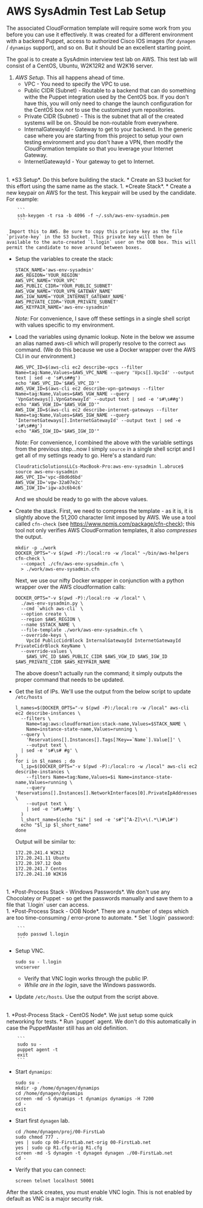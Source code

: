 # AWS SysAdmin Test Lab Setup

The associated CloudFormation template will require some work from you before you can use it effectively. It was created for a different environment with a backend Puppet, access to authorized Cisco IOS images (for `dynagen` / `dynamips` support), and so on. But it should be an excellent starting point.

The goal is to create a SysAdmin interview test lab on AWS. This test lab will consist of a CentOS, Ubuntu, W2K12R2 and W2K16 server.

1. *AWS Setup*. This all happens ahead of time.
   * VPC - You need to specify the VPC to use.
   * Public CIDR (Subnet) - Routable to a backend that can do something withe the Puppet integration used by the CentOS box. If you don't have this, you will only need to change the launch configuration for the CentOS box *not* to use the customized yum repositories.
   * Private CIDR (Subnet) - This is the subnet that all of the created systems will be on. Should be non-routable from everywhere.
   * InternalGatewayId - Gateway to get to your backend. In the generic case where you are starting from this project to setup your own testing environment and you don't have a VPN, then modify the CloudFormation template so that you leverage your Internet Gateway.
   * InternetGatewayId - Your gateway to get to Internet.
<br />
1. *S3 Setup*. Do this before building the stack.
   * Create an S3 bucket for this effort using the same name as the stack.
1. *Create Stack*.
   * Create a new keypair on AWS for the test. This keypair will be used by the candidate. For example:

        ```
        ssh-keygen -t rsa -b 4096 -f ~/.ssh/aws-env-sysadmin.pem
        ```

     Import this to AWS. Be sure to copy this private key as the file `private-key` in the S3 bucket. This private key will then be available to the auto-created `l.login` user on the OOB box. This will permit the candidate to move around between boxes.
   * Setup the variables to create the stack:

        ```
        STACK_NAME='aws-env-sysadmin'
        AWS_REGION='YOUR_REGION'
        AWS_VPC_NAME='YOUR_VPC'
        AWS_PUBLIC_CIDR='YOUR_PUBLIC_SUBNET'
        AWS_VGW_NAME='YOUR_VPN_GATEWAY_NAME'
        AWS_IGW_NAME='YOUR_INTERNET_GATEWAY_NAME'
        AWS_PRIVATE_CIDR='YOUR_PRIVATE_SUBNET'
        AWS_KEYPAIR_NAME='aws-env-sysadmin'
        ```
     _Note:_ For convenience, I save off these settings in a single shell script with values specific to my environment.
   * Load the variables using dynamic lookup. Note in the below we assume an alias named aws-cli which will properly resolve to the correct `aws` command. (We do this because we use a Docker wrapper over the AWS CLI in our environment.)

        ```
        AWS_VPC_ID=$(aws-cli ec2 describe-vpcs --filter Name=tag:Name,Values=$AWS_VPC_NAME --query 'Vpcs[].VpcId' --output text | sed -e 's#\s##g')
        echo "AWS_VPC_ID='$AWS_VPC_ID'"
        AWS_VGW_ID=$(aws-cli ec2 describe-vpn-gateways --filter Name=tag:Name,Values=$AWS_VGW_NAME --query 'VpnGateways[].VpnGatewayId' --output text | sed -e 's#\s##g')
        echo "AWS_VGW_ID='$AWS_VGW_ID'"
        AWS_IGW_ID=$(aws-cli ec2 describe-internet-gateways --filter Name=tag:Name,Values=$AWS_IGW_NAME --query 'InternetGateways[].InternetGatewayId' --output text | sed -e 's#\s##g')
        echo "AWS_IGW_ID='$AWS_IGW_ID'"
        ```
     _Note:_ For convenience, I combined the above with the variable settings from the previous step...now I simply `source` in a single shell script and I get all of my settings ready to go. Here's a standard run:

        ```
        CloudraticSolutionsLLCs-MacBook-Pro:aws-env-sysadmin l.abruce$ source aws-env-sysadmin
        AWS_VPC_ID='vpc-d8d6d6bd'
        AWS_VGW_ID='vgw-32a07e2c'
        AWS_IGW_ID='igw-a3c6b4c6'
        ```
     And we should be ready to go with the above values.
   * Create the stack. First, we need to compress the template - as it is, it is slightly above the 51,200 character limit imposed by AWS. We use a tool called `cfn-check` (see https://www.npmjs.com/package/cfn-check); this tool not only verifies AWS CloudFormation templates, it also *compresses* the output.

        ```
        mkdir -p ./work
        DOCKER_OPTS="-v $(pwd -P):/local:ro -w /local" ~/bin/aws-helpers cfn-check \
          --compact ./cfn/aws-env-sysadmin.cfn \
          > ./work/aws-env-sysadmin.cfn
        ```
        Next, we use our nifty Docker wrapper in conjunction with a python wrapper over the AWS cloudformation calls:

        ```
        DOCKER_OPTS="-v $(pwd -P):/local:ro -w /local" \
          ./aws-env-sysadmin.py \
          --cmd `which aws-cli` \
          --option create \
          --region $AWS_REGION \
          --name $STACK_NAME \
          --file-template ./work/aws-env-sysadmin.cfn \
          --override-keys \
            VpcId PublicCidrBlock InternalGatewayId InternetGatewayId PrivateCidrBlock KeyName \
          --override-values \
            $AWS_VPC_ID $AWS_PUBLIC_CIDR $AWS_VGW_ID $AWS_IGW_ID $AWS_PRIVATE_CIDR $AWS_KEYPAIR_NAME
        ```
        The above doesn't actually run the command; it simply outputs the proper command that needs to be updated.
   * Get the list of IPs. We'll use the output from the below script to update `/etc/hosts`

        ```
        l_names=$(DOCKER_OPTS="-v $(pwd -P):/local:ro -w /local" aws-cli ec2 describe-instances \
          --filters \
            Name=tag:aws:cloudformation:stack-name,Values=$STACK_NAME \
            Name=instance-state-name,Values=running \
          --query \
            'Reservations[].Instances[].Tags[?Key==`Name`].Value[]' \
            --output text \
          | sed -e 's#\s# #g' \
        )
        for i in $l_names ; do
          l_ip=$(DOCKER_OPTS="-v $(pwd -P):/local:ro -w /local" aws-cli ec2 describe-instances \
            --filters Name=tag:Name,Values=$i Name=instance-state-name,Values=running \
            --query 'Reservations[].Instances[].NetworkInterfaces[0].PrivateIpAddresses[0].PrivateIpAddress' \
            --output text \
            | sed -e 's#\s##g' \
          )
          l_short_name=$(echo "$i" | sed -e 's#^[^A-Z]\+\(.*\)#\1#')
          echo "$l_ip $l_short_name"
        done
        ```
        Output will be similar to:

        ```
        172.20.241.4 W2K12
        172.20.241.11 Ubuntu
        172.20.197.12 Oob
        172.20.241.7 Centos
        172.20.241.10 W2K16
        ```
<br />
1. *Post-Process Stack - Windows Passwords*. We don't use any Chocolatey or Puppet - so get the passwords manually and save them to a file that `l.login` user can access.
<br />
1. *Post-Process Stack - OOB Node*. There are a number of steps which are too time-consuming / error-prone to automate.
   * Set `l.login` password:

        ```
        sudo passwd l.login
        ```
   * Setup VNC.

        ```
        sudo su - l.login
        vncserver
        ```
     * Verify that VNC login works through the public IP.
     * *While are in the login*, save the Windows passwords.
   * Update `/etc/hosts`. Use the output from the script above.
<br />
1. *Post-Process Stack - CentOS Node*. We just setup some quick networking for tests.
   * Run `puppet` agent. We don't do this automatically in case the PuppetMaster still has an old definition.

        ```
        sudo su -
        puppet agent -t
        exit
        ```
   * Start `dynamips`:

        ```
        sudo su -
        mkdir -p /home/dynagen/dynamips
        cd /home/dynagen/dynamips
        screen -md -S dynamips -t dynamips dynamips -H 7200
        cd -
        exit
        ```
   * Start first `dynagen` lab.

        ```
        cd /home/dynagen/proj/00-FirstLab
        sudo chmod 777 .
        yes | sudo cp 00-FirstLab.net-orig 00-FirstLab.net
        yes | sudo cp R1.cfg-orig R1.cfg
        screen -md -S dynagen -t dynagen dynagen ./00-FirstLab.net
        cd -
        ```
   * Verify that you can connect:

        ```
        screen telnet localhost 50001
        ```

After the stack creates, you must enable VNC login. This is not enabled by default as VNC is a major security risk.


